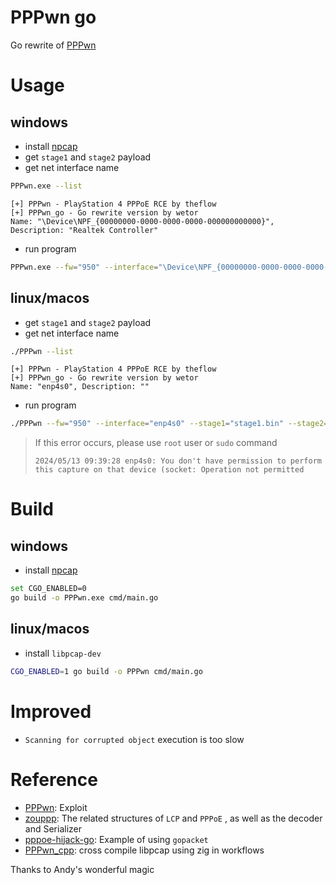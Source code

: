 # PPPwn go

Go rewrite of [PPPwn](https://github.com/TheOfficialFloW/PPPwn)

# Usage
## windows
- install [npcap](https://npcap.com/#download)
- get `stage1` and `stage2` payload
- get net interface name
 ```bash
PPPwn.exe --list
 ```
```text
[+] PPPwn - PlayStation 4 PPPoE RCE by theflow
[+] PPPwn_go - Go rewrite version by wetor
Name: "\Device\NPF_{00000000-0000-0000-0000-000000000000}", Description: "Realtek Controller"
```
- run program 
```bash
PPPwn.exe --fw="950" --interface="\Device\NPF_{00000000-0000-0000-0000-000000000000}" --stage1="stage1.bin" --stage2="stage2.bin"
```

## linux/macos
- get `stage1` and `stage2` payload
- get net interface name
 ```bash
./PPPwn --list
 ```
```text
[+] PPPwn - PlayStation 4 PPPoE RCE by theflow
[+] PPPwn_go - Go rewrite version by wetor
Name: "enp4s0", Description: ""
```
- run program
```bash
./PPPwn --fw="950" --interface="enp4s0" --stage1="stage1.bin" --stage2="stage2.bin"
```
> If this error occurs, please use `root` user or `sudo` command
> ```
> 2024/05/13 09:39:28 enp4s0: You don't have permission to perform this capture on that device (socket: Operation not permitted
> ```

# Build
## windows
- install [npcap](https://npcap.com/#download)
```bash
set CGO_ENABLED=0
go build -o PPPwn.exe cmd/main.go 
```

## linux/macos
- install `libpcap-dev`
```bash
CGO_ENABLED=1 go build -o PPPwn cmd/main.go 
```

# Improved
- `Scanning for corrupted object`  execution is too slow


# Reference
- [PPPwn](https://github.com/TheOfficialFloW/PPPwn): Exploit  
- [zouppp](https://github.com/hujun-open/zouppp): The related structures of `LCP` and `PPPoE` , as well as the decoder and Serializer  
- [pppoe-hijack-go](https://github.com/LuckyC4t/pppoe-hijack-go): Example of using `gopacket`  
- [PPPwn_cpp](https://github.com/xfangfang/PPPwn_cpp): cross compile libpcap using zig in workflows 

Thanks to Andy's wonderful magic  